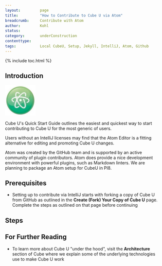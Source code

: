 ```yaml
---
layout:         page
title:          "How to Contribute to Cube U via Atom"
breadcrumb:     Contribute with Atom
author:         Kohl
status:
category:       underConstruction
contenttype:
tags:           Local CubeU, Setup, Jekyll, IntelliJ, Atom, Github
---
```


{% include toc.html %}

## Introduction

![](images/atom.png)

Cube U's Quick Start Guide outlines the easiest and quickest way to start contributing to Cube U for the most generic of users.

Users without an IntelliJ licenses may find that the Atom Editor is a fitting alternative for editing and promoting Cube U changes.

Atom was created by the GitHub team and is supported by an active community of
plugin contributors. Atom does provide a nice development environment with
powerful plugins, such as Markdown linters. We are planning to package an Atom
setup for CubeU in PI8.

## Prerequisites
* Setting up to contribute via IntelliJ starts with forking a copy of Cube U from GitHub as outlined in the **Create (Fork)
Your Copy of Cube U** page. Complete the steps as outlined on that page before continuing

## Steps


## For Further Reading

* To learn more about Cube U "under the hood", visit the **Architecture** section of Cube where we explain some of the underlying
technologies use to make Cube U work

